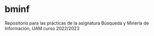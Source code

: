 # bminf
Repositorio para las prácticas de la asignatura Búsqueda y Minería de Información, UAM curso 2022/2023
